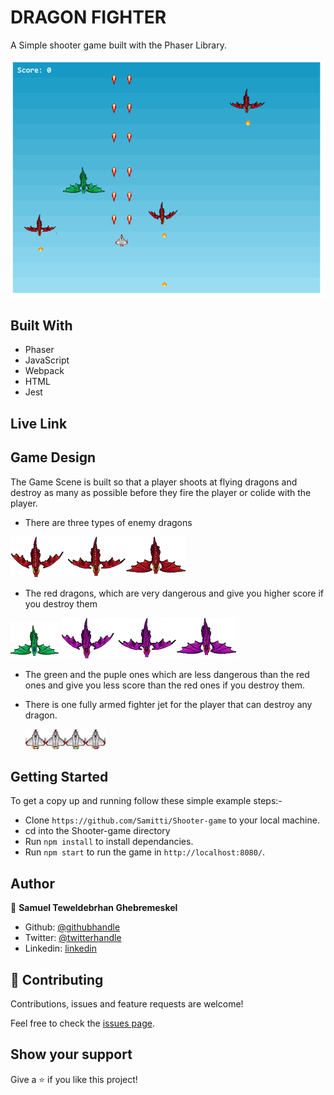 # DRAGON FIGHTER
 A Simple shooter game built with the Phaser Library.

![screenshot 1](assets/screenShot.png)

## Built With
- Phaser
- JavaScript
- Webpack
- HTML
- Jest

## Live Link

## Game Design
The Game Scene is built so that a player shoots at flying dragons and destroy as many as possible before they fire the player or colide with the player.

- There are three types of enemy dragons 

![screenshot 1](assets/sprEnemy0.png)

- The red dragons, which are very dangerous and give you higher score if you destroy them

![screenshot 1](assets/sprEnemy1.png) ![screenshot 1](assets/sprEnemy2.png)

- The green and the puple ones which are less dangerous than the red ones and give you less score than the red ones if you destroy them. 

- There is one fully armed fighter jet for the player that can destroy any dragon. 

  ![screenshot 1](assets/sprPlayer.png)


## Getting Started
To get a copy up and running follow these simple example steps:-
- Clone `https://github.com/Samitti/Shooter-game` to your local machine.
- cd into the Shooter-game directory
- Run `npm install` to install dependancies.
- Run `npm start` to run the game in `http://localhost:8080/`.


## Author

👤 **Samuel Teweldebrhan Ghebremeskel**

- Github: [@githubhandle](https://github.com/Samitti)
- Twitter: [@twitterhandle](https://twitter.com/Samuel63734232)
- Linkedin: [linkedin](https://www.linkedin.com/in/samuel-ghebremeskel-29685811a/)

## 🤝 Contributing

Contributions, issues and feature requests are welcome!

Feel free to check the [issues page](https://github.com/Samitti/Shooter-game/issues).

## Show your support

Give a ⭐️ if you like this project!

